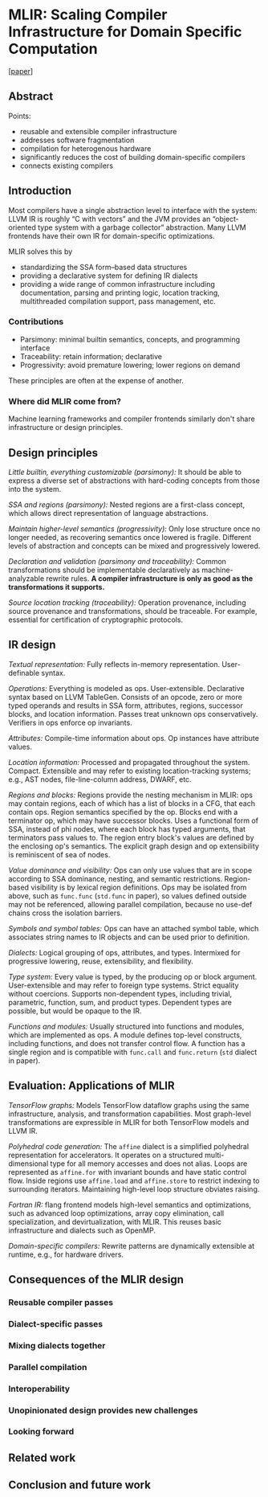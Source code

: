 # MLIR: Scaling Compiler Infrastructure for Domain Specific Computation

[[paper](https://ieeexplore.ieee.org/abstract/document/9370308)]

## Abstract

Points:
- reusable and extensible compiler infrastructure
- addresses software fragmentation
- compilation for heterogenous hardware
- significantly reduces the cost of building domain-specific compilers
- connects existing compilers

## Introduction

Most compilers have a single abstraction level to interface with the system:
LLVM IR is roughly “C with vectors” and the JVM provides an “object-oriented
type system with a garbage collector” abstraction. Many LLVM frontends have
their own IR for domain-specific optimizations.

MLIR solves this by
- standardizing the SSA form–based data structures
- providing a declarative system for defining IR dialects
- providing a wide range of common infrastructure including documentation,
  parsing and printing logic, location tracking, multithreaded compilation
  support, pass management, etc.

### Contributions

- Parsimony: minimal builtin semantics, concepts, and programming interface
- Traceability: retain information; declarative
- Progressivity: avoid premature lowering; lower regions on demand

These principles are often at the expense of another.

### Where did MLIR come from?

Machine learning frameworks and compiler frontends similarly don't share
infrastructure or design principles.

## Design principles

*Little builtin, everything customizable (parsimony):* It should be able to
express a diverse set of abstractions with hard-coding concepts from those into
the system.

*SSA and regions (parsimony):* Nested regions are a first-class concept, which
allows direct representation of language abstractions.

*Maintain higher-level semantics (progressivity):* Only lose structure once no
longer needed, as recovering semantics once lowered is fragile. Different levels
of abstraction and concepts can be mixed and progressively lowered.

*Declaration and validation (parsimony and traceability):* Common
transformations should be implementable declaratively as machine-analyzable
rewrite rules. **A compiler infrastructure is only as good as the
transformations it supports.**

*Source location tracking (traceability):* Operation provenance, including
source provenance and transformations, should be traceable. For example,
essential for certification of cryptographic protocols.

## IR design

*Textual representation:* Fully reflects in-memory representation.
User-definable syntax.

*Operations:* Everything is modeled as ops. User-extensible. Declarative syntax
based on LLVM TableGen. Consists of an opcode, zero or more typed operands and
results in SSA form, attributes, regions, successor blocks, and location
information. Passes treat unknown ops conservatively. Verifiers in ops enforce
op invariants.

*Attributes:* Compile-time information about ops. Op instances have attribute
values.

*Location information:* Processed and propagated throughout the system. Compact.
Extensible and may refer to existing location-tracking systems; e.g., AST nodes,
file-line-column address, DWARF, etc.

*Regions and blocks:* Regions provide the nesting mechanism in MLIR: ops may
contain regions, each of which has a list of blocks in a CFG, that each contain
ops. Region semantics specified by the op. Blocks end with a terminator op,
which may have successor blocks. Uses a functional form of SSA, instead of phi
nodes, where each block has typed arguments, that terminators pass values to.
The region entry block's values are defined by the enclosing op's semantics. The
explicit graph design and op extensibility is reminiscent of sea of nodes.

*Value dominance and visibility:* Ops can only use values that are in scope
according to SSA dominance, nesting, and semantic restrictions. Region-based
visibility is by lexical region definitions. Ops may be isolated from above,
such as `func.func` (`std.func` in paper), so values defined outside may not be
referenced, allowing parallel compilation, because no use-def chains cross the
isolation barriers.

*Symbols and symbol tables:* Ops can have an attached symbol table, which
associates string names to IR objects and can be used prior to definition.

*Dialects:* Logical grouping of ops, attributes, and types. Intermixed for
progressive lowering, reuse, extensibility, and flexibility.

*Type system:* Every value is typed, by the producing op or block argument.
User-extensible and may refer to foreign type systems. Strict equality without
coercions. Supports non-dependent types, including trivial, parametric,
function, sum, and product types. Dependent types are possible, but would be
opaque to the IR.

*Functions and modules:* Usually structured into functions and modules, which
are implemented as ops. A module defines top-level constructs, including
functions, and does not transfer control flow. A function has a single region
and is compatible with `func.call` and `func.return` (`std` dialect in paper).

## Evaluation: Applications of MLIR

*TensorFlow graphs:* Models TensorFlow dataflow graphs using the same
infrastructure, analysis, and transformation capabilities. Most graph-level
transformations are expressible in MLIR for both TensorFlow models and LLVM IR.

*Polyhedral code generation:* The `affine` dialect is a simplified polyhedral
representation for accelerators. It operates on a structured multi-dimensional
type for all memory accesses and does not alias. Loops are represented as
`affine.for` with invariant bounds and have static control flow. Inside regions
use `affine.load` and `affine.store` to restrict indexing to surrounding
iterators. Maintaining high-level loop structure obviates raising.

*Fortran IR:* flang frontend models high-level semantics and optimizations, such
as advanced loop optimizations, array copy elimination, call specialization,
and devirtualization, with MLIR. This reuses basic infrastructure and dialects
such as OpenMP.

*Domain-specific compilers:* Rewrite patterns are dynamically extensible at
runtime, e.g., for hardware drivers.

## Consequences of the MLIR design

### Reusable compiler passes

### Dialect-specific passes

### Mixing dialects together

### Parallel compilation

### Interoperability

### Unopinionated design provides new challenges

### Looking forward

## Related work

## Conclusion and future work
